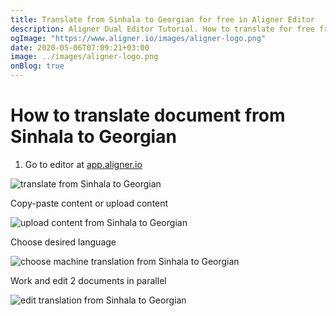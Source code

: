 ```yaml
---
title: Translate from Sinhala to Georgian for free in Aligner Editor
description: Aligner Dual Editor Tutorial. How to translate for free from Sinhala to Georgian. Aligner is multilingual document management platform. 
ogImage: "https://www.aligner.io/images/aligner-logo.png"
date: 2020-05-06T07:09:21+03:00
image: ../images/aligner-logo.png
onBlog: true
---
```


# How to translate document from Sinhala to Georgian

1. Go to editor at [app.aligner.io](https://app.aligner.io "Aligner App web page")

![translate from Sinhala to Georgian](../aligner-blank-editor.png "translate from Sinhala to Georgian")

Copy-paste content or upload content

![upload content from Sinhala to Georgian](../aligner-uploaded-document.png "upload content from Sinhala to Georgian")

Choose desired language

![choose machine translation from Sinhala to Georgian](../aligner-language-dropdown.png "choose machine translation from Sinhala to Georgian")

Work and edit 2 documents in parallel

![edit translation from Sinhala to Georgian](../aligner-double-sitded-editor.png "edit translation from Sinhala to Georgian")

